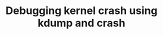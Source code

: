 ---
categories:
- bkk19
description: With special focus on new changes for arm64.<br><br>Debugging crashes
  while booting vanilla linux kernel can be challenging especially if your enabling
  it on a new hardware platform (like some of the new arm64 chips). kdump provides
  one such mechanism which allows crash dump notes to be saved and dumped via various
  interfaces (e.g. local disk, nfs share, etc). Such crash dump allows a later investigation
  of the issue by sharing the crash dump with the Linux distro provider or discussed
  upstream (with a Linux kernel expert). Usually a crash dump is a complete memory
  image of the system at the time of the crash and also contains details like dmesg
  and register values available on the system when the kernel crash.<br><br>In addition
  we need user-space tools which can help analyze such crash dumps. crash is one such
  user-space utility which provides mechanisms to obtain useful information from the
  crash dumps, which can be used to determine the root-cause of the kernel crash/panic.<br><br>In
  addition with most new arm64 platforms now supporting KASLR (Kernel address space
  layout randomization) feature, there are significant new changes happening in the
  user-space tools like kdump and crash to enable debugging crash dumps of KASLR enabled
  kernels where we need to take into account that the critical kernel addresses (such
  as kernel load address) will get randomized (due to KASLR).<br><br>This session
  will also talk about the new KEXEC_FILE_LOAD support which is available since kernel
  v5.0-rc1.
image:
  featured: 'true'
  path: /assets/images/featured-images/bkk19/BKK19-106.png
session_attendee_num: '16'
session_id: BKK19-106
session_room: Session Room 1 (Lotus 1-2)
session_slot:
  end_time: '2019-04-01 14:55:00'
  start_time: '2019-04-01 14:30:00'
session_speakers:
- speaker_bio: I work with Red Hat and am I a part of the RH kernel team. I have been
    hacking on bootloaders and kernel used on arm architecture since past 13 years.
    I contribute to Linux, EFI/u-boot bootloader code base and also to user-space
    utilities like kexec-tools and crash-utility. Bringing up a Silicon (i.e. running
    the first SW on it) after hardware tapeout is my passion and I have interest in
    pre-silicon emulator and simulator design methodologies as well.
  speaker_company: ''
  speaker_image: /assets/images/speakers/bkk19/bhupesh-sharma
  speaker_location: ''
  speaker_name: Bhupesh Sharma
  speaker_position: I work with Red Hat in the RH kernel team.
  speaker_username: bhupeshsharma
session_track: Tools
tag: session
tags:
- Tools
- Linux Kernel
title: Debugging kernel crash using kdump and crash
---